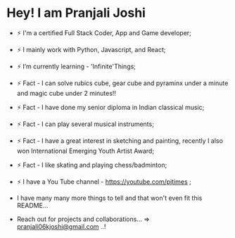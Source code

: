 # Hey! I am Pranjali Joshi

- ⚡️ I'm a certified Full Stack Coder, App and Game developer;
- ⚡️ I mainly work with Python, Javascript, and React;
- ⚡️ I’m currently learning - 'Infinite'Things;
- ⚡️ Fact - I can solve rubics cube, gear cube and pyraminx under a minute and magic cube under 2 minutes!!
- ⚡️ Fact - I have done my senior diploma in Indian classical music;
- ⚡️ Fact - I can play several musical instruments;
- ⚡️ Fact - I have a great interest in sketching and painting, recently I also won International Emerging Youth Artist Award;
- ⚡️ Fact - I like skating and playing chess/badminton;
- ⚡️ I have a You Tube channel - https://youtube.com/pjtimes ;

- I have many many more things to tell and that won't even fit this README...
- Reach out for projects and collaborations... => pranjali06kjoshi@gmail.com ..!

<!---
PJCoder16/PJCoder16 is a ✨ special ✨ repository because its `README.md` (this file) appears on your GitHub profile.
You can click the Preview link to take a look at your changes.
--->



